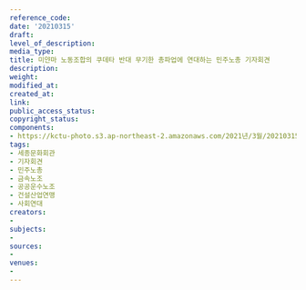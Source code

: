 ```yaml
---
reference_code: 
date: '20210315'
draft: 
level_of_description: 
media_type: 
title: 미얀마 노동조합의 쿠데타 반대 무기한 총파업에 연대하는 민주노총 기자회견
description: 
weight: 
modified_at: 
created_at: 
link: 
public_access_status: 
copyright_status: 
components:
- https://kctu-photo.s3.ap-northeast-2.amazonaws.com/2021년/3월/20210315-미얀마+노동조합의+쿠데타+반대+무기한+총파업에+연대하는+민주노총+기자회견_세종문화회관_기자회견_민주노총_금속노조_공공운수노조_건설산업연맹_사회연대/_1DX4662.jpg
tags:
- 세종문화회관
- 기자회견
- 민주노총
- 금속노조
- 공공운수노조
- 건설산업연맹
- 사회연대
creators:
- 
subjects:
- 
sources:
- 
venues:
- 
---
```

